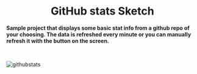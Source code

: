 <div align="center">
  
# GitHub stats Sketch

</div>

<b>Sample project that displays some basic stat info from a github repo of your choosing. The data is refreshed every minute or you can manually refresh it with the button on the screen.</b>

<br>

![githubstats](images/CMB1.jpg)